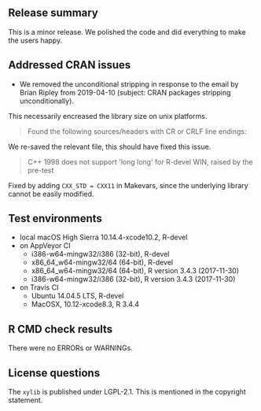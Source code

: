 ## Release summary

This is a minor release. We polished the code 
and did everything to make the users happy.

## Addressed CRAN issues

* We removed the unconditional stripping in response to the email by 
Brian Ripley from 2019-04-10 (subject: CRAN packages stripping unconditionally).

This necessarily encreased the library size on unix platforms.

> Found the following sources/headers with CR or CRLF line endings:

We re-saved the relevant file, this should have fixed this issue.

> C++ 1998 does not support 'long long' for R-devel WIN, raised by the pre-test

Fixed by adding `CXX_STD = CXX11` in Makevars, since the underlying 
library cannot be easily modified. 

## Test environments
* local macOS High Sierra 10.14.4-xcode10.2, R-devel
* on AppVeyor CI
    * i386-w64-mingw32/i386 (32-bit), R-devel
    * x86_64_w64-mingw32/64 (64-bit), R-devel
    * x86_64_w64-mingw32/64 (64-bit), R version 3.4.3 (2017-11-30)
    * i386-w64-mingw32/i386 (32-bit), R version 3.4.3 (2017-11-30)
* on Travis CI
  * Ubuntu 14.04.5 LTS, R-devel
  * MacOSX, 10.12-xcode8.3, R 3.4.4

## R CMD check results
There were no ERRORs or WARNINGs.

## License questions

The `xylib` is published under LGPL-2.1. This is mentioned in the copyright statement.
